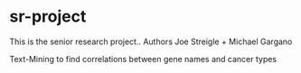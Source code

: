 # sr-project

This is the senior research project.. Authors Joe Streigle + Michael Gargano

Text-Mining to find correlations between gene names and cancer types
